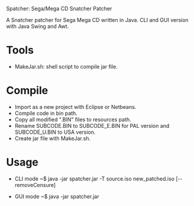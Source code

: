 Spatcher: Sega/Mega CD Snatcher Patcher

A Snatcher patcher for Sega Mega CD written in Java.
CLI and GUI version with Java Swing and Awt.

# Tools #

- MakeJar.sh: shell script to compile jar file.

# Compile #

- Import as a new project with Eclipse or Netbeans.
- Compile code in bin path.
- Copy all modified ".BIN" files to resources path.
- Rename SUBCODE.BIN to SUBCODE_E.BIN for PAL version and SUBCODE_U.BIN to USA version.
- Create jar file with MakeJar.sh.

# Usage #

- CLI mode
~$ java -jar spatcher.jar -T source.iso new_patched.iso [--removeCensure]

- GUI mode
~$ java -jar spatcher.jar

